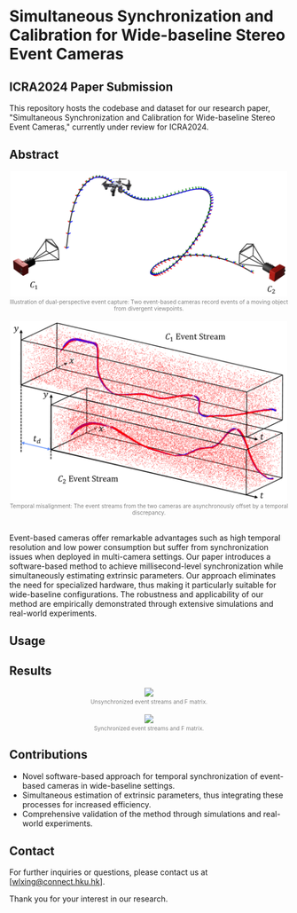 # Simultaneous Synchronization and Calibration for Wide-baseline Stereo Event Cameras
## ICRA2024 Paper Submission

This repository hosts the codebase and dataset for our research paper, "Simultaneous Synchronization and Calibration for Wide-baseline Stereo Event Cameras," currently under review for ICRA2024.

## Abstract

<div align="center">
    <div align="center">
        <img src="./fig/head_a.png" width="500">
    </div>
    <div style="color: gray; font-size: 10px;">
        Illustration of dual-perspective event capture: Two event-based cameras record events of a moving object from divergent viewpoints.
    </div>
</div>
&nbsp;
&nbsp;
&nbsp;



<div align="center">
    <div align="center">
        <img src="./fig/head_b.png" width="500">
    </div>
    <div style="color: gray; font-size: 10px;">
        Temporal misalignment: The event streams from the two cameras are asynchronously offset by a temporal discrepancy.
    </div>
</div>
&nbsp;
&nbsp;
&nbsp;

Event-based cameras offer remarkable advantages such as high temporal resolution and low power consumption but suffer from synchronization issues when deployed in multi-camera settings. Our paper introduces a software-based method to achieve millisecond-level synchronization while simultaneously estimating extrinsic parameters. Our approach eliminates the need for specialized hardware, thus making it particularly suitable for wide-baseline configurations. The robustness and applicability of our method are empirically demonstrated through extensive simulations and real-world experiments.

## Usage


## Results
<div align="center">
    <div align="center">
        <img src="./fig/unsynchronized.gif" width="600">
    </div>
    <div style="color: gray; font-size: 10px;">
        Unsynchronized event streams and F matrix.
    </div>
</div>
&nbsp;

<div align="center">
    <div align="center">
        <img src="./fig/synchronized.gif" width="600">
    </div>
    <div style="color: gray; font-size: 10px;">
        Synchronized event streams and F matrix.
    </div>
</div>

## Contributions
- Novel software-based approach for temporal synchronization of event-based cameras in wide-baseline settings.
- Simultaneous estimation of extrinsic parameters, thus integrating these processes for increased efficiency.
- Comprehensive validation of the method through simulations and real-world experiments.

## Contact

For further inquiries or questions, please contact us at [wlxing@connect.hku.hk].

Thank you for your interest in our research.

